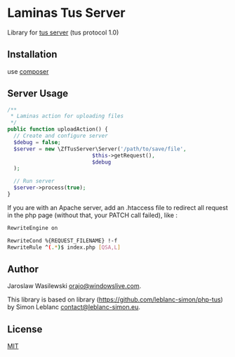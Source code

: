 Laminas Tus Server
======

Library for [tus server](http://www.tus.io/) (tus protocol 1.0)

Installation
------------

use [composer](http://getcomposer.org/)

Server Usage
------------

```php
/**
 * Laminas action for uploading files
 */
public function uploadAction() {
  // Create and configure server
  $debug = false;
  $server = new \ZfTusServer\Server('/path/to/save/file', 
                           $this->getRequest(),
                           $debug
  );

  // Run server
  $server->process(true);
}
```

If you are with an Apache server, add an .htaccess file to redirect all request in the php page (without that, your PATCH call failed), like :

```bash
RewriteEngine on

RewriteCond %{REQUEST_FILENAME} !-f
RewriteRule ^(.*)$ index.php [QSA,L]
```


Author
------

Jaroslaw Wasilewski <orajo@windowslive.com>.

This library is based on library (https://github.com/leblanc-simon/php-tus) by Simon Leblanc <contact@leblanc-simon.eu>.

License
-------

[MIT](http://opensource.org/licenses/MIT)
